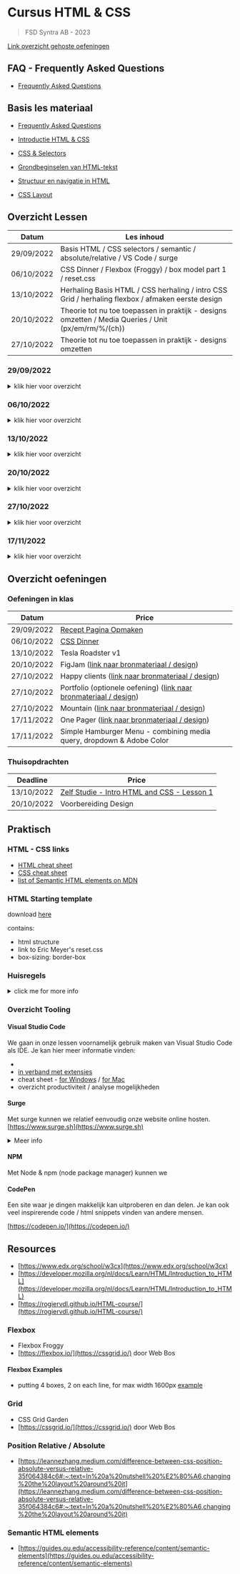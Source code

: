 # Cursus HTML & CSS

> FSD Syntra AB - 2023

[Link overzicht gehoste oefeningen](https://karim-html-css-syntra_2023.surge.sh/)

## FAQ - Frequently Asked Questions

- [Frequently Asked Questions](./faq)

## Basis les materiaal

- [Frequently Asked Questions](./faq)

- [Introductie HTML & CSS](./les_01)

- [CSS & Selectors](./les_02)

- [Grondbeginselen van HTML-tekst](./les_03)

- [Structuur en navigatie in HTML](./les_04)

- [CSS Layout](./les_05)

## Overzicht Lessen

| Datum      | Les inhoud                                                                                           |
| ---------- | ---------------------------------------------------------------------------------------------------- |
| 29/09/2022 | Basis HTML / CSS selectors / semantic / absolute/relative / VS Code / surge                          |
| 06/10/2022 | CSS Dinner / Flexbox (Froggy) / box model part 1 / reset.css                                         |
| 13/10/2022 | Herhaling Basis HTML / CSS herhaling / intro CSS Grid / herhaling flexbox / afmaken eerste design    |
| 20/10/2022 | Theorie tot nu toe toepassen in praktijk - designs omzetten / Media Queries / Unit (px/em/rm/%/(ch)) |
| 27/10/2022 | Theorie tot nu toe toepassen in praktijk - designs omzetten                                          |

### 29/09/2022

<details>
  <summary>klik hier voor overzicht</summary>
  
- basis HTML

- anatomie van een HTML element

- basis elementen

- semantische elementen

- semantic css framework: simple.css

- attributen

- basis CSS

- selectors

- hummus recept opmaken

- absolute / relative links / hyperlinks

- eerste website opmaken

- npm script schrijven

- npm package configuratie initiëren

- website hosten via Surge

- tooling: VS Code
- tooling: terminal commands

</details>

### 06/10/2022

<details>
  <summary>klik hier voor overzicht</summary>
  
- padding / margin / border / content

- Eric Meyer's reset.css

- aligneren

- afmeten van een ontwerp

- CSS dinner, oefening op CSS selectors

- flexbox froggy, oefening op Flexbox Froggy

- wrapper

- accessbility intro

- Tesla design omzetten in HTML - part 1

</details>

### 13/10/2022

<details>
  <summary>klik hier voor overzicht</summary>
  
- herhaling basis HTML:

- anatomie HTML element

- HTML document structure

- HTML hierarchy, parent-child, nesting

- CSS selectors

- linking relative/absolute / navigatie

- link external scripts

- layout in CSS:

  - box model:

    - box-sizing: border-content

    - margin, border, padding, content

  - position: absolute / position: relative

  - flexbox (herhaling) met Flexbox Zombies

  - CSS Grid (intro) met CSS Grid Garden

- Kahoot test op herhaling basis HTML & layout in CSS

- tooling: VS code

- Tesla design omzetten in HTML - part 2

  - list style images

  - view width / view height

  - modulair leren werken

</details>

### 20/10/2022

<details>
  <summary>klik hier voor overzicht</summary>
  <ul>
<li> klassikaal design opbouwen FigJam</li>
<li> individueel design opbouwen van "Happy Clients"</li>
</ul>
</details>

### 27/10/2022

<details>
  <summary>klik hier voor overzicht</summary>
  
- pseudo elements

- position: relative / absolute

- klassikaal design opbouwen van "Happy Clients"

- individueel start van "Mountain"

- extra oefening: "Portfolio"

</details>

### 17/11/2022

<details>
  <summary>klik hier voor overzicht</summary>

- herhaling: media queries

- herhaling absolute/relative linking & id linking

- Mountain oefening maken

- Simple Dropdown Oef. [link W3](https://www.w3schools.com/Css/css_dropdowns.asp)

- Adobe Color intro + extract theme [https://color.adobe.com/](https://color.adobe.com/)

- One Pager nabouwen ([link naar bronmateriaal / design](_/8_onepager.zip))

- forms [W3 Schools ref](https://www.w3schools.com/html/html_forms.asp)

- optioneel, automatisch website deployen met surge wanneer je commit ([link](https://surge.sh/help/deploying-continuously-using-git-hooks))

- herhaling: responsiveness [https://www.w3schools.com/Css/css_rwd_intro.asp](https://www.w3schools.com/Css/css_rwd_intro.asp)

- basic grid [https://www.w3schools.com/Css/css_grid.asp](https://www.w3schools.com/Css/css_grid.asp)

- responsive grid oefening [link](https://travishorn.com/responsive-grid-in-2-minutes-with-css-grid-layout-4842a41420fe)

</details>

## Overzicht oefeningen

### Oefeningen in klas

| Datum      | Price                                                                                  |
| ---------- | -------------------------------------------------------------------------------------- |
| 29/09/2022 | [Recept Pagina Opmaken](https://goldflow.github.io/website-productie/opdracht-recept/) |
| 06/10/2022 | [CSS Dinner](https://goldflow.github.io/website-productie/opdracht-css-dinner/)        |
| 13/10/2022 | Tesla Roadster v1                                                                      |
| 20/10/2022 | FigJam ([link naar bronmateriaal / design](_/2_figjam.zip))                                                                      |
| 27/10/2022 | Happy clients ([link naar bronmateriaal / design](_/10_happyclients.zip)) |
| 27/10/2022 | Portfolio (optionele oefening) ([link naar bronmateriaal / design](_/6_portfolio.zip))                                                                      |
| 27/10/2022 | Mountain ([link naar bronmateriaal / design](_/7_mountain.zip))                                                                      |
| 17/11/2022 | One Pager ([link naar bronmateriaal / design](_/8_onepager.zip))                                                                      |
| 17/11/2022 | Simple Hamburger Menu - combining media query,  dropdown & Adobe Color   |

### Thuisopdrachten

| Deadline   | Price                                                                    |
| ---------- | ------------------------------------------------------------------------ |
| 13/10/2022 | [Zelf Studie - Intro HTML and CSS - Lesson 1](./voorbereiding-udacity-1) |
| 20/10/2022 | Voorbereiding Design                                                     |

<!---
[OPDRACHT: CSS Dinner](https://goldflow.github.io/website-productie/opdracht-css-dinner/) tegen 08/01/2021 om 12h00

[OPDRACHT: Recept Pagina Opmaken](https://goldflow.github.io/website-productie/opdracht-recept/) tegen 08/01/2021 om 12h00

[OPDRACHT: Profiel](https://goldflow.github.io/website-productie/opdracht-profiel/) tegen 08/01/2021 om 12h00, indienen als zip bestand OF online hosten (zie les 5 - geef me dan de link)

[OPDRACHT: Navigatie Menu](https://goldflow.github.io/website-productie/opdracht-navigatie-menu/) tegen 08/01/2021 om 12h00, indienen als zip bestand OF online hosten (zie les 5 - geef me dan de link)

[OPDRACHT: Portfolio](https://goldflow.github.io/website-productie/opdracht-portfolio/) tegen 08/01/2021 om 12h00, online hosten (zie les 5, bv op Netlify of Surge)

[OPDRACHT: Herhalingsquizzes](https://goldflow.github.io/website-productie/opdracht-quizzes/) tegen 15/01/2021 om 12h00, screenshots indienen)
-->

<!---
## Praktisch Advies

[Kan je hier vinden](./praktisch-advies)
-->

## Praktisch

### HTML - CSS links

- [HTML cheat sheet](https://rogiervdl.github.io/HTML-course/cheatsheet.html)
- [CSS cheat sheet](https://rogiervdl.github.io/CSS-course/cheatsheet.html)
- [list of Semantic HTML elements on MDN](https://developer.mozilla.org/en-US/docs/Glossary/semantics#semantics_in_html)

### HTML Starting template

download [here](html_start_template.zip)

contains:

- html structure
- link to Eric Meyer's reset.css
- box-sizing: border-box

### Huisregels

<details>
  <summary>click me for more info</summary>
  
- no inline styles

- W3C valid code

- format your code regularly

</details>

### Overzicht Tooling

#### Visual Studio Code

We gaan in onze lessen voornamelijk gebruik maken van Visual Studio Code als IDE.
Je kan hier meer informatie vinden:

-
- [in verband met extensies](visual-code-extensions.md)
- cheat sheet - [for Windows](https://visualstudio101.com/vs-cheat-sheet) / [for Mac]()
- overzicht productiviteit / analyse mogelijkheden

#### Surge

Met surge kunnen we relatief eenvoudig onze website online hosten. [https://www.surge.sh](https://www.surge.sh)

<details>
  <summary>Meer info</summary>
  
##### Installing surge

can be installed with npm

command:

npm install --global surge

##### Some Code

```js
function logSomething(something) {
  console.log("Something", something);
}
```

##### run surge first time

surge

it will prompt for project folder confirmation & make a new host name for you

##### host the same version of your site gain

Ideally, you want to decide yourself everytime

To host a new version of the same website, without surge proposing to host it in a new place

you should do:

surge [project folder] [host name]

example:
surge . karim-html-css-syntra_2023.surge.sh

</details>

#### NPM

Met Node & npm (node package manager) kunnen we

#### CodePen

Een site waar je dingen makkelijk kan uitproberen en dan delen. Je kan ook veel inspirerende code / html snippets vinden van andere mensen.

[https://codepen.io/](https://codepen.io/)

## Resources

- [https://www.edx.org/school/w3cx](https://www.edx.org/school/w3cx)
- [https://developer.mozilla.org/nl/docs/Learn/HTML/Introduction_to_HTML](https://developer.mozilla.org/nl/docs/Learn/HTML/Introduction_to_HTML)
- [https://rogiervdl.github.io/HTML-course/](https://rogiervdl.github.io/HTML-course/)

### Flexbox

- Flexbox Froggy
- [https://flexbox.io/](https://cssgrid.io/) door Web Bos

#### Flexbox Examples

- putting 4 boxes, 2 on each line, for max width 1600px [example](./flex-4-box)

### Grid

- CSS Grid Garden
- [https://cssgrid.io/](https://cssgrid.io/) door Web Bos

### Position Relative / Absolute

- [https://leannezhang.medium.com/difference-between-css-position-absolute-versus-relative-35f064384c6#:~:text=In%20a%20nutshell%20%E2%80%A6,changing%20the%20layout%20around%20it](https://leannezhang.medium.com/difference-between-css-position-absolute-versus-relative-35f064384c6#:~:text=In%20a%20nutshell%20%E2%80%A6,changing%20the%20layout%20around%20it)

### Semantic HTML elements

- [https://guides.ou.edu/accessibility-reference/content/semantic-elements](https://guides.ou.edu/accessibility-reference/content/semantic-elements)

